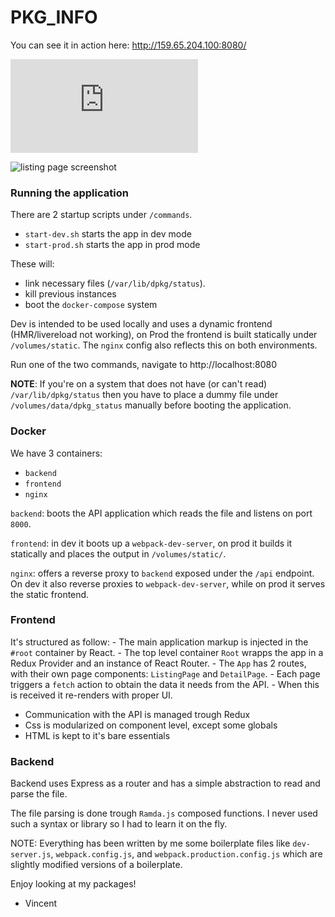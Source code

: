 
# PKG_INFO

You can see it in action here: http://159.65.204.100:8080/

![listing page screenshot](https://raw.githubusercontent.com/ghzmdr/pkg_info/master/docs/img/listing.conf)

![listing page screenshot](https://raw.githubusercontent.com/ghzmdr/pkg_info/master/docs/img/listing.detail)

### Running the application

There are 2 startup scripts under `/commands`.

- `start-dev.sh` starts the app in dev mode
- `start-prod.sh` starts the app in prod mode

These will:

- link necessary files (`/var/lib/dpkg/status`).
- kill previous instances
- boot the `docker-compose` system

Dev is intended to be used locally and uses a dynamic frontend (HMR/livereload not working), on Prod the frontend is built statically under `/volumes/static`.
The `nginx` config also reflects this on both environments.

Run one of the two commands, navigate to http://localhost:8080

__NOTE__: If you're on a system that does not have (or can't read) `/var/lib/dpkg/status` then you have to place a dummy file under `/volumes/data/dpkg_status` manually before booting the application.


### Docker

We have 3 containers:

- `backend`
- `frontend`
- `nginx`

`backend`: boots the API application which reads the file and listens on port `8000`.

`frontend`: in dev it boots up a `webpack-dev-server`, on prod it builds it statically and places the output in `/volumes/static/`.

`nginx`: offers a reverse proxy to `backend` exposed under the `/api` endpoint.
On dev it also reverse proxies to `webpack-dev-server`, while on prod it serves the static frontend.


### Frontend

It's structured as follow:
    - The main application markup is injected in the `#root` container by React.
    - The top level container `Root` wrapps the app in a Redux Provider and an instance of React Router.
    - The `App` has 2 routes, with their own page components: `ListingPage`  and `DetailPage`.
    - Each page triggers a `fetch` action to obtain the data it needs from the API.
    - When this is received it re-renders with proper UI.

- Communication with the API is managed trough Redux
- Css is modularized on component level, except some globals
- HTML is kept to it's bare essentials

### Backend

Backend uses Express as a router and has a simple abstraction to read and parse the file.

The file parsing is done trough `Ramda.js` composed functions.
I never used such a syntax or library so I had to learn it on the fly.


NOTE: Everything has been written by me some boilerplate files like `dev-server.js`, `webpack.config.js`, and `webpack.production.config.js` which are slightly modified versions of a boilerplate.

Enjoy looking at my packages!
- Vincent
